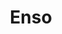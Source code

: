 ---
blog: https://medium.com/@enso_org
git: https://github.com/enso-org/enso
logohandle: enso
sort: enso
title: Enso
website: https://enso.org/
youtube: https://youtube.com/c/Enso_org
---